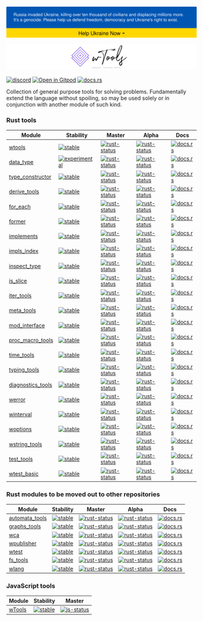 [![Stand With Ukraine](https://raw.githubusercontent.com/vshymanskyy/StandWithUkraine/main/banner2-direct.svg)](https://stand-with-ukraine.pp.ua)

![wTools](./asset/img/logo_v3_trans_wide.png)

<!-- # Repository :: Tools -->

[![discord](https://img.shields.io/discord/872391416519737405?color=eee&logo=discord&logoColor=eee&label=ask)](https://discord.gg/m3YfbXpUUY)
[![Open in Gitpod](https://raster.shields.io/static/v1?label=try&message=online&color=eee&logo=gitpod&logoColor=eee)](https://gitpod.io/#RUN_PATH=.,SAMPLE_FILE=sample%2Frust%2Fwtools_trivial_sample%2Fsrc%2Fmain.rs#RUN_POSTFIX=--example%20wtools_trivial_sample/https://github.com/Wandalen/wTools)
[![docs.rs](https://raster.shields.io/static/v1?label=docs&message=online&color=eee&logo=docsdotrs&logoColor=eee)](https://docs.rs/wtools)

Collection of general purpose tools for solving problems. Fundamentally extend the language without spoiling, so may be used solely or in conjunction with another module of such kind.

### Rust tools

<!-- {{# generate.modules_index{} #}} -->

| Module | Stability | Master | Alpha | Docs |
|--------|-----------|------|------|---------------|
| [wtools](./module/rust/wtools) | [![stable](https://raster.shields.io/static/v1?label=&message=experimental&color=orange)](https://github.com/emersion/stability-badges#stable) | [![rust-status](https://raster.shields.io/static/v1?label=&message=passing&color=brightgreen)](https://github.com/Wandalen/wTools/actions/workflows/ModulewToolsPush.yml) | [![rust-status](https://raster.shields.io/static/v1?label=&message=passing&color=brightgreen)](https://github.com/Wandalen/wTools/actions/workflows/ModulewToolsPush.yml) | [![docs.rs](https://raster.shields.io/static/v1?label=&message=docs&color=eee)](https://docs.rs/wtools) |
| [data_type](./module/rust/data_type) | [![experimental](https://raster.shields.io/static/v1?label=&message=stable&color=brightgreen)](https://github.com/emersion/stability-badges#stable) | [![rust-status](https://raster.shields.io/static/v1?label=&message=passing&color=brightgreen)](https://github.com/Wandalen/wTools/actions/workflows/ModuleDataTypePush.yml) | [![rust-status](https://raster.shields.io/static/v1?label=&message=passing&color=brightgreen)](https://github.com/Wandalen/wTools/actions/workflows/ModuleDataTypePush.yml) | [![docs.rs](https://raster.shields.io/static/v1?label=&message=docs&color=eee)](https://docs.rs/data_type) |
| [type_constructor](./module/alias/type_constructor) | [![stable](https://raster.shields.io/static/v1?label=&message=stable&color=brightgreen)](https://github.com/emersion/stability-badges#stable) | [![rust-status](https://raster.shields.io/static/v1?label=&message=passing&color=brightgreen)](https://github.com/Wandalen/wTools/actions/workflows/ModuleTypeConstructorPush.yml) | [![rust-status](https://raster.shields.io/static/v1?label=&message=passing&color=brightgreen)](https://github.com/Wandalen/wTools/actions/workflows/ModuleTypeConstructorPush.yml) | [![docs.rs](https://raster.shields.io/static/v1?label=&message=docs&color=eee)](https://docs.rs/type_constructor) |
| [derive_tools](./module/rust/derive_tools) | [![stable](https://raster.shields.io/static/v1?label=&message=stable&color=brightgreen)](https://github.com/emersion/stability-badges#stable) | [![rust-status](https://raster.shields.io/static/v1?label=&message=passing&color=brightgreen)](https://github.com/Wandalen/wTools/actions/workflows/ModuleDeriveToolsPush.yml) | [![rust-status](https://raster.shields.io/static/v1?label=&message=passing&color=brightgreen)](https://github.com/Wandalen/wTools/actions/workflows/ModuleDeriveToolsPush.yml) | [![docs.rs](https://raster.shields.io/static/v1?label=&message=docs&color=eee)](https://docs.rs/derive_tools) |
| [for_each](./module/rust/for_each) | [![stable](https://raster.shields.io/static/v1?label=&message=stable&color=brightgreen)](https://github.com/emersion/stability-badges#stable) | [![rust-status](https://raster.shields.io/static/v1?label=&message=passing&color=brightgreen)](https://github.com/Wandalen/wTools/actions/workflows/ModuleForEachPush.yml) | [![rust-status](https://raster.shields.io/static/v1?label=&message=passing&color=brightgreen)](https://github.com/Wandalen/wTools/actions/workflows/ModuleForEachPush.yml) | [![docs.rs](https://raster.shields.io/static/v1?label=&message=docs&color=eee)](https://docs.rs/for_each) |
| [former](./module/rust/former) | [![stable](https://raster.shields.io/static/v1?label=&message=unstable&color=yellow)](https://github.com/emersion/stability-badges#stable) | [![rust-status](https://raster.shields.io/static/v1?label=&message=passing&color=brightgreen)](https://github.com/Wandalen/wTools/actions/workflows/ModuleFormerPush.yml) | [![rust-status](https://raster.shields.io/static/v1?label=&message=passing&color=brightgreen)](https://github.com/Wandalen/wTools/actions/workflows/ModuleFormerPush.yml) | [![docs.rs](https://raster.shields.io/static/v1?label=&message=docs&color=eee)](https://docs.rs/former) |
| [implements](./module/rust/implements) | [![stable](https://raster.shields.io/static/v1?label=&message=experimental&color=orange)](https://github.com/emersion/stability-badges#experimental) | [![rust-status](https://raster.shields.io/static/v1?label=&message=passing&color=brightgreen)](https://github.com/Wandalen/wTools/actions/workflows/ModuleImplementsPush.yml) | [![rust-status](https://raster.shields.io/static/v1?label=&message=failing&color=red)](https://github.com/Wandalen/wTools/actions/workflows/ModuleImplementsPush.yml)  | [![docs.rs](https://raster.shields.io/static/v1?label=&message=docs&color=eee)](https://docs.rs/implements) |
| [impls_index](./module/rust/impls_index) | [![stable](https://raster.shields.io/static/v1?label=&message=experimental&color=orange)](https://github.com/emersion/stability-badges#stable) | [![rust-status](https://raster.shields.io/static/v1?label=&message=passing&color=brightgreen)](https://github.com/Wandalen/wTools/actions/workflows/ModuleImplsIndexPush.yml) | [![rust-status](https://raster.shields.io/static/v1?label=&message=passing&color=brightgreen)](https://github.com/Wandalen/wTools/actions/workflows/ModuleImplsIndexPush.yml) | [![docs.rs](https://raster.shields.io/static/v1?label=&message=docs&color=eee)](https://docs.rs/impls_index) |
| [inspect_type](./module/rust/inspect_type) | [![stable](https://raster.shields.io/static/v1?label=&message=stable&color=brightgreen)](https://github.com/emersion/stability-badges#stable) | [![rust-status](https://raster.shields.io/static/v1?label=&message=passing&color=brightgreen)](https://github.com/Wandalen/wTools/actions/workflows/ModuleInspectTypePush.yml) | [![rust-status](https://raster.shields.io/static/v1?label=&message=passing&color=brightgreen)](https://github.com/Wandalen/wTools/actions/workflows/ModuleInspectTypePush.yml) | [![docs.rs](https://raster.shields.io/static/v1?label=&message=docs&color=eee)](https://docs.rs/inspect_type) |
| [is_slice](./module/rust/is_slice) | [![stable](https://raster.shields.io/static/v1?label=&message=stable&color=brightgreen)](https://github.com/emersion/stability-badges#stable) | [![rust-status](https://raster.shields.io/static/v1?label=&message=passing&color=brightgreen)](https://github.com/Wandalen/wTools/actions/workflows/ModuleIsSlicePush.yml) | [![rust-status](https://raster.shields.io/static/v1?label=&message=passing&color=brightgreen)](https://github.com/Wandalen/wTools/actions/workflows/ModuleIsSlicePush.yml)  | [![docs.rs](https://raster.shields.io/static/v1?label=&message=docs&color=eee)](https://docs.rs/is_slice) |
| [iter_tools](./module/rust/iter_tools) | [![stable](https://raster.shields.io/static/v1?label=&message=stable&color=brightgreen)](https://github.com/emersion/stability-badges#stable) | [![rust-status](https://raster.shields.io/static/v1?label=&message=passing&color=brightgreen)](https://github.com/Wandalen/wTools/actions/workflows/ModuleIterToolsPush.yml) | [![rust-status](https://raster.shields.io/static/v1?label=&message=passing&color=brightgreen)](https://github.com/Wandalen/wTools/actions/workflows/ModuleIterToolsPush.yml) | [![docs.rs](https://raster.shields.io/static/v1?label=&message=docs&color=eee)](https://docs.rs/iter_tools) |
| [meta_tools](./module/rust/meta_tools) | [![stable](https://raster.shields.io/static/v1?label=&message=stable&color=brightgreen)](https://github.com/emersion/stability-badges#stable) | [![rust-status](https://raster.shields.io/static/v1?label=&message=passing&color=brightgreen)](https://github.com/Wandalen/wTools/actions/workflows/ModuleMetaToolsPush.yml) | [![rust-status](https://raster.shields.io/static/v1?label=&message=passing&color=brightgreen)](https://github.com/Wandalen/wTools/actions/workflows/ModuleMetaToolsPush.yml)  | [![docs.rs](https://raster.shields.io/static/v1?label=&message=docs&color=eee)](https://docs.rs/meta_tools) |
| [mod_interface](./module/rust/mod_interface) | [![stable](https://raster.shields.io/static/v1?label=&message=stable&color=brightgreen)](https://github.com/emersion/stability-badges#stable) | [![rust-status](https://raster.shields.io/static/v1?label=&message=passing&color=brightgreen)](https://github.com/Wandalen/wTools/actions/workflows/ModuleModInterfacePush.yml) | [![rust-status](https://raster.shields.io/static/v1?label=&message=passing&color=brightgreen)](https://github.com/Wandalen/wTools/actions/workflows/ModuleModInterfacePush.yml)  | [![docs.rs](https://raster.shields.io/static/v1?label=&message=docs&color=eee)](https://docs.rs/mod_interface) |
| [proc_macro_tools](./module/rust/proc_macro_tools) | [![stable](https://raster.shields.io/static/v1?label=&message=stable&color=brightgreen)](https://github.com/emersion/stability-badges#stable) | [![rust-status](https://raster.shields.io/static/v1?label=&message=passing&color=brightgreen)](https://github.com/Wandalen/wTools/actions/workflows/ModuleProcMacroToolsPush.yml) | [![rust-status](https://raster.shields.io/static/v1?label=&message=passing&color=brightgreen)](https://github.com/Wandalen/wTools/actions/workflows/ModuleProcMacroToolsPush.yml) | [![docs.rs](https://raster.shields.io/static/v1?label=&message=docs&color=eee)](https://docs.rs/proc_macro_tools) |
| [time_tools](./module/rust/time_tools) | [![stable](https://raster.shields.io/static/v1?label=&message=unstable&color=yellow)](https://github.com/emersion/stability-badges#stable) | [![rust-status](https://raster.shields.io/static/v1?label=&message=passing&color=brightgreen)](https://github.com/Wandalen/wTools/actions/workflows/ModuleTimeToolsPush.yml) | [![rust-status](https://raster.shields.io/static/v1?label=&message=passing&color=brightgreen)](https://github.com/Wandalen/wTools/actions/workflows/ModuleTimeToolsPush.yml) | [![docs.rs](https://raster.shields.io/static/v1?label=&message=docs&color=eee)](https://docs.rs/time_tools) |
| [typing_tools](./module/rust/typing_tools) | [![stable](https://raster.shields.io/static/v1?label=&message=stable&color=brightgreen)](https://github.com/emersion/stability-badges#stable) | [![rust-status](https://raster.shields.io/static/v1?label=&message=passing&color=brightgreen)](https://github.com/Wandalen/wTools/actions/workflows/ModuleTypingToolsPush.yml) | [![rust-status](https://raster.shields.io/static/v1?label=&message=passing&color=brightgreen)](https://github.com/Wandalen/wTools/actions/workflows/ModuleTypingToolsPush.yml) | [![docs.rs](https://raster.shields.io/static/v1?label=&message=docs&color=eee)](https://docs.rs/typing_tools) |
| [diagnostics_tools](./module/rust/diagnostics_tools) | [![stable](https://raster.shields.io/static/v1?label=&message=stable&color=brightgreen)](https://github.com/emersion/stability-badges#stable) | [![rust-status](https://raster.shields.io/static/v1?label=&message=passing&color=brightgreen)](https://github.com/Wandalen/wTools/actions/workflows/ModuleDiagnosticsToolsPush.yml) | [![rust-status](https://raster.shields.io/static/v1?label=&message=passing&color=brightgreen)](https://github.com/Wandalen/wTools/actions/workflows/ModuleDiagnosticsToolsPush.yml) | [![docs.rs](https://raster.shields.io/static/v1?label=&message=docs&color=eee)](https://docs.rs/typing_tools) |
| [werror](./module/rust/werror) | [![stable](https://raster.shields.io/static/v1?label=&message=stable&color=brightgreen)](https://github.com/emersion/stability-badges#stable) | [![rust-status](https://raster.shields.io/static/v1?label=&message=passing&color=brightgreen)](https://github.com/Wandalen/wTools/actions/workflows/ModulewErrorPush.yml) | [![rust-status](https://raster.shields.io/static/v1?label=&message=passing&color=brightgreen)](https://github.com/Wandalen/wTools/actions/workflows/ModulewErrorPush.yml) | [![docs.rs](https://raster.shields.io/static/v1?label=&message=docs&color=eee)](https://docs.rs/werror) |
| [winterval](./module/rust/winterval) | [![stable](https://raster.shields.io/static/v1?label=&message=stable&color=brightgreen)](https://github.com/emersion/stability-badges#stable) | [![rust-status](https://raster.shields.io/static/v1?label=&message=passing&color=brightgreen)](https://github.com/Wandalen/wTools/actions/workflows/ModulewIntervalPush.yml) | [![rust-status](https://raster.shields.io/static/v1?label=&message=passing&color=brightgreen)](https://github.com/Wandalen/wTools/actions/workflows/ModulewIntervalPush.yml) | [![docs.rs](https://raster.shields.io/static/v1?label=&message=docs&color=eee)](https://docs.rs/winterval) |
| [woptions](./module/rust/woptions) | [![stable](https://raster.shields.io/static/v1?label=&message=stable&color=brightgreen)](https://github.com/emersion/stability-badges#stable) | [![rust-status](https://raster.shields.io/static/v1?label=&message=passing&color=brightgreen)](https://github.com/Wandalen/wTools/actions/workflows/ModulewOptionsPush.yml) | [![rust-status](https://raster.shields.io/static/v1?label=&message=passing&color=brightgreen)](https://github.com/Wandalen/wTools/actions/workflows/ModulewOptionsPush.yml) | [![docs.rs](https://raster.shields.io/static/v1?label=&message=docs&color=eee)](https://docs.rs/woptions) |
| [wstring_tools](./module/rust/wstring_tools) | [![stable](https://raster.shields.io/static/v1?label=&message=stable&color=brightgreen)](https://github.com/emersion/stability-badges#stable) | [![rust-status](https://raster.shields.io/static/v1?label=&message=passing&color=brightgreen)](https://github.com/Wandalen/wTools/actions/workflows/ModulewStringToolsPush.yml) | [![rust-status](https://raster.shields.io/static/v1?label=&message=passing&color=brightgreen)](https://github.com/Wandalen/wTools/actions/workflows/ModulewStringToolsPush.yml) | [![docs.rs](https://raster.shields.io/static/v1?label=&message=docs&color=eee)](https://docs.rs/wstring_tools) |
| [test_tools](./module/rust/test_tools) | [![stable](https://raster.shields.io/static/v1?label=&message=stable&color=brightgreen)](https://github.com/emersion/stability-badges#stable) | [![rust-status](https://raster.shields.io/static/v1?label=&message=passing&color=brightgreen)](https://github.com/Wandalen/wTools/actions/workflows/ModuleTestToolsPush.yml) | [![rust-status](https://raster.shields.io/static/v1?label=&message=passing&color=brightgreen)](https://github.com/Wandalen/wTools/actions/workflows/ModuleTestToolsPush.yml) | [![docs.rs](https://raster.shields.io/static/v1?label=&message=docs&color=eee)](https://docs.rs/test_tools) |
| [wtest_basic](./module/rust/wtest_basic) | [![stable](https://raster.shields.io/static/v1?label=&message=stable&color=brightgreen)](https://github.com/emersion/stability-badges#stable) | [![rust-status](https://raster.shields.io/static/v1?label=&message=passing&color=brightgreen)](https://github.com/Wandalen/wTools/actions/workflows/ModulewTestBasicPush.yml) | [![rust-status](https://raster.shields.io/static/v1?label=&message=passing&color=brightgreen)](https://github.com/Wandalen/wTools/actions/workflows/ModulewTestBasicPush.yml) | [![docs.rs](https://raster.shields.io/static/v1?label=&message=docs&color=eee)](https://docs.rs/wtest_basic) |

### Rust modules to be moved out to other repositories

| Module | Stability | Master | Alpha | Docs |
|--------|-----------|------|------|---------------|
| [automata_tools](./module/move/automata_tools) | [![stable](https://raster.shields.io/static/v1?label=&message=stable&color=brightgreen)](https://github.com/emersion/stability-badges#stable) | [![rust-status](https://raster.shields.io/static/v1?label=&message=passing&color=brightgreen)](https://github.com/Wandalen/wTools/actions/workflows/ModuleAutomataToolsPush.yml) | [![rust-status](https://raster.shields.io/static/v1?label=&message=passing&color=brightgreen)](https://github.com/Wandalen/wTools/actions/workflows/ModuleAutomataToolsPush.yml) | [![docs.rs](https://raster.shields.io/static/v1?label=&message=docs&color=eee)](https://docs.rs/automata_tools) |
| [graphs_tools](./module/move/graphs_tools) | [![stable](https://raster.shields.io/static/v1?label=&message=stable&color=brightgreen)](https://github.com/emersion/stability-badges#stable) | [![rust-status](https://raster.shields.io/static/v1?label=&message=passing&color=brightgreen)](https://github.com/Wandalen/wTools/actions/workflows/ModuleGraphsToolsPush.yml) | [![rust-status](https://raster.shields.io/static/v1?label=&message=passing&color=brightgreen)](https://github.com/Wandalen/wTools/actions/workflows/ModuleGraphsToolsPush.yml) | [![docs.rs](https://raster.shields.io/static/v1?label=&message=docs&color=eee)](https://docs.rs/graphs_tools) |
| [wca](./module/move/wca) | [![stable](https://raster.shields.io/static/v1?label=&message=stable&color=brightgreen)](https://github.com/emersion/stability-badges#stable) | [![rust-status](https://raster.shields.io/static/v1?label=&message=passing&color=brightgreen)](https://github.com/Wandalen/wTools/actions/workflows/ModulewCaPush.yml) | [![rust-status](https://raster.shields.io/static/v1?label=&message=passing&color=brightgreen)](https://github.com/Wandalen/wTools/actions/workflows/ModulewCaPush.yml) | [![docs.rs](https://raster.shields.io/static/v1?label=&message=docs&color=eee)](https://docs.rs/wca) |
| [wpublisher](./module/move/wpublisher) | [![stable](https://raster.shields.io/static/v1?label=&message=stable&color=brightgreen)](https://github.com/emersion/stability-badges#stable) | [![rust-status](https://raster.shields.io/static/v1?label=&message=passing&color=brightgreen)](https://github.com/Wandalen/wTools/actions/workflows/ModulewPublisherPush.yml) | [![rust-status](https://raster.shields.io/static/v1?label=&message=passing&color=brightgreen)](https://github.com/Wandalen/wTools/actions/workflows/ModulewPublisherPush.yml) | [![docs.rs](https://raster.shields.io/static/v1?label=&message=docs&color=eee)](https://docs.rs/wpublisher) |
| [wtest](./module/move/wtest) | [![stable](https://raster.shields.io/static/v1?label=&message=stable&color=brightgreen)](https://github.com/emersion/stability-badges#stable) | [![rust-status](https://raster.shields.io/static/v1?label=&message=passing&color=brightgreen)](https://github.com/Wandalen/wTools/actions/workflows/ModulewTestPush.yml) | [![rust-status](https://raster.shields.io/static/v1?label=&message=passing&color=brightgreen)](https://github.com/Wandalen/wTools/actions/workflows/ModulewTestPush.yml) | [![docs.rs](https://raster.shields.io/static/v1?label=&message=docs&color=eee)](https://docs.rs/wtest) |
| [fs_tools](./module/move/fs_tools) | [![stable](https://raster.shields.io/static/v1?label=&message=stable&color=brightgreen)](https://github.com/emersion/stability-badges#stable) | [![rust-status](https://raster.shields.io/static/v1?label=&message=passing&color=brightgreen)](https://github.com/Wandalen/wTools/actions/workflows/ModuleFsToolsPush.yml) | [![rust-status](https://raster.shields.io/static/v1?label=&message=passing&color=brightgreen)](https://github.com/Wandalen/wTools/actions/workflows/ModuleFsToolsPush.yml) | [![docs.rs](https://raster.shields.io/static/v1?label=&message=docs&color=eee)](https://docs.rs/fs_tools) |
| [wlang](./module/move/wlang) | [![stable](https://raster.shields.io/static/v1?label=&message=stable&color=brightgreen)](https://github.com/emersion/stability-badges#stable) | [![rust-status](https://raster.shields.io/static/v1?label=&message=passing&color=brightgreen)](https://github.com/Wandalen/wTools/actions/workflows/ModuleFsToolsPush.yml) | [![rust-status](https://raster.shields.io/static/v1?label=&message=passing&color=brightgreen)](https://github.com/Wandalen/wTools/actions/workflows/ModulewLangPush.yml) | [![docs.rs](https://raster.shields.io/static/v1?label=&message=docs&color=eee)](https://docs.rs/wlang) |

### JavaScript tools

| Module | Stability | Master |
|--------|-----------|--------|
| [wTools](./module/js/wTools) | [![stable](https://img.shields.io/badge/stability-stable-brightgreen.svg)](https://github.com/emersion/stability-badges#stable) | [![js-status](https://raster.shields.io/static/v1?label=&message=passing&color=brightgreen)](https://github.com/Wandalen/wTools/actions/workflows/StandardJsPublish.yml) |
